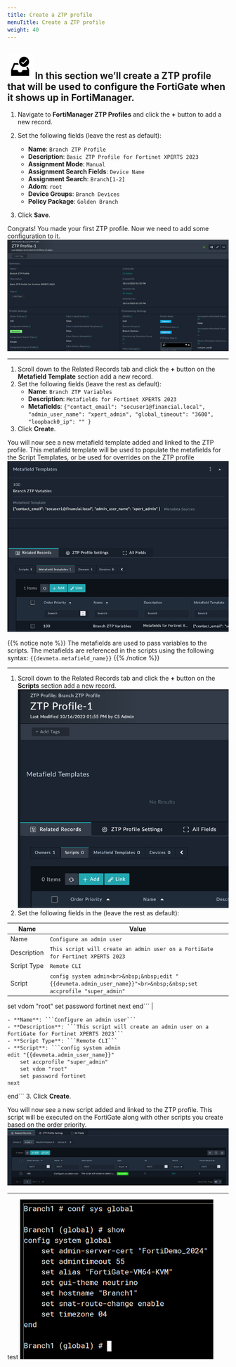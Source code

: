 ```yaml
---
title: Create a ZTP profile
menuTitle: Create a ZTP profile
weight: 40
---
```


![search_icon](check_box.svg)
In this section we’ll create a ZTP profile that will be used to configure the FortiGate when it shows up in FortiManager.
---

1. Navigate to **FortiManager ZTP Profiles** and click the **+** button to add a new record.
2. Set the following fields (leave the rest as default):
    - **Name**: ```Branch ZTP Profile```
    - **Description**: ```Basic ZTP Profile for Fortinet XPERTS 2023```
    - **Assignment Mode**: ```Manual```
    - **Assignment Search Fields**: ```Device Name```
    - **Assignment Search**: ```Branch[1-2]```
    - **Adom**: ```root```
    - **Device Groups**: ```Branch Devices```
    - **Policy Package**: ```Golden Branch```

3. Click **Save**.

Congrats! You made your first ZTP profile. Now we need to add some configuration to it.
![ZTP Profile](ztp_profile.png)

---
<!---
Create a Metafield Template for the ZTP Profile
-->
1. Scroll down to the Related Records tab and click the **+** button on the **Metafield Template** section add a new record.
2. Set the following fields (leave the rest as default):
    - **Name**: ```Branch ZTP Variables```
    - **Description**: ```Metafields for Fortinet XPERTS 2023```
    - **Metafields**: ```{"contact_email": "socuser1@financial.local", "admin_user_name": "xpert_admin", "global_timeout": "3600", "loopback0_ip": "" }```
3. Click **Create**.

You will now see a new metafield template added and linked to the ZTP profile. This metafield template will be used to populate the metafields for the Script Templates, or be used for overrides on the ZTP profile
![Metafield Template](metafield_template.png)

{{% notice note %}}
The metafields are used to pass variables to the scripts. The metafields are referenced in the scripts using the following syntax: `{{devmeta.metafield_name}}`
{{% /notice %}}

---
1. Scroll down to the Related Records tab and click the **+** button on the **Scripts** section add a new record.
![Add ZTP Profile Script](add_ztp_profile_script.png)
2. Set the following fields in the (leave the rest as default):



| Name        | Value                                                                                                                   |
|-------------|-------------------------------------------------------------------------------------------------------------------------|
| Name        | ```Configure an admin user```                                                                                           |
| Description | ```This script will create an admin user on a FortiGate for Fortinet XPERTS 2023```                                     |
| Script Type | ```Remote CLI```                                                                                                        |
| Script      | ```config system admin<br>&nbsp;&nbsp;edit "{{devmeta.admin_user_name}}"<br>&nbsp;&nbsp;set accprofile "super_admin"``` |

set vdom "root"
        set password fortinet
    next
end``` |


    - **Name**: ```Configure an admin user```
    - **Description**: ```This script will create an admin user on a FortiGate for Fortinet XPERTS 2023```
    - **Script Type**: ```Remote CLI```
    - **Script**: ```config system admin
    edit "{{devmeta.admin_user_name}}"
        set accprofile "super_admin"
        set vdom "root"
        set password fortinet
    next
end```
3. Click **Create**.

You will now see a new script added and linked to the ZTP profile. This script will be executed on the FortiGate along with other scripts you create based on the order priority.
![CLI Script ZTP Profile](cli_script_ztp_profile.png)


---
test
![img.png](img.png)